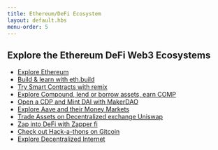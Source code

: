 ```yaml
---
title: Ethereum/DeFi Ecosystem
layout: default.hbs
menu-order: 5
---
```


## Explore the Ethereum DeFi Web3 Ecosystems

- <a href='https://ethereum.org/'>Explore Ethereum</a>
- <a href='https://eth.build/'>Build & learn with eth.build</a>
- <a href='https://remix.ethereum.org/'>Try Smart Contracts with remix</a>
- <a href='compound.finance'>Explore Compound, lend or borrow assets, earn COMP</a>
- <a href='oasis.app'>Open a CDP and Mint DAI with MakerDAO</a>
- <a href='aave.com'>Explore Aave and their Money Markets</a>
- <a href='uniswap.exchange'>Trade Assets on Decentralized exchange Uniswap</a>
- <a href='zapper.fi'>Zap into DeFi with Zapper fi</a>
- <a href='gitcoin.co'>Check out Hack-a-thons on Gitcoin</a>
- <a href='ipfs.io'>Explore Decentralized Internet</a>





